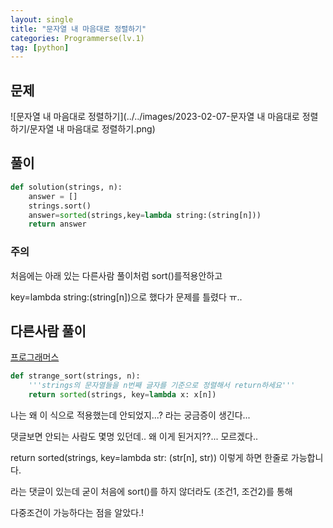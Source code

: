 ```yaml
---
layout: single
title: "문자열 내 마음대로 정렬하기"
categories: Programmerse(lv.1)
tag: [python]
---
```


## 문제

![문자열 내 마음대로 정렬하기](../../images/2023-02-07-문자열 내 마음대로 정렬하기/문자열 내 마음대로 정렬하기.png)

## 풀이

```python
def solution(strings, n):
    answer = [] 
    strings.sort()
    answer=sorted(strings,key=lambda string:(string[n]))
    return answer
```



### 주의

처음에는 아래 있는 다른사람 풀이처럼 sort()를적용안하고 

key=lambda string:(string[n])으로 했다가 문제를 틀렸다 ㅠ..



## 다른사람 풀이

<a  href="https://school.programmers.co.kr/learn/courses/30/lessons/12915">프로그래머스</a>

```python
def strange_sort(strings, n):
    '''strings의 문자열들을 n번째 글자를 기준으로 정렬해서 return하세요'''
    return sorted(strings, key=lambda x: x[n])
```

나는 왜 이 식으로 적용했는데 안되었지...? 라는 궁금증이 생긴다...

댓글보면 안되는 사람도 몇명 있던데.. 왜 이게 된거지??... 모르겠다..

return sorted(strings, key=lambda str: (str[n], str)) 이렇게 하면 한줄로 가능합니다.

라는 댓글이 있는데 굳이 처음에 sort()를 하지 않더라도 (조건1, 조건2)를 통해

다중조건이 가능하다는 점을 알았다.!
